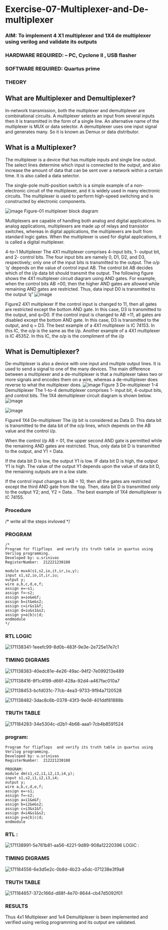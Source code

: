 # Exercise-07-Multiplexer-and-De-multiplexer
### AIM: To implement 4 X1 multiplexer and 1X4 de multiplexer using verilog and validate its outputs
### HARDWARE REQUIRED:  – PC, Cyclone II , USB flasher
### SOFTWARE REQUIRED:   Quartus prime
### THEORY 

## What are Multiplexer and Demultiplexer?
In-network transmission, both the multiplexer and demultiplexer are combinational circuits. A multiplexer selects an input from several inputs then it is transmitted in the form of a single line. An alternative name of the multiplexer is MUX or data selector. A demultiplexer uses one input signal and generates many. So it is known as Demux or data distributor.

## What is a Multiplexer?
The multiplexer is a device that has multiple inputs and single line output. The select lines determine which input is connected to the output, and also increase the amount of data that can be sent over a network within a certain time. It is also called a data selector.

The single-pole multi-position switch is a simple example of a non-electronic circuit of the multiplexer, and it is widely used in many electronic circuits. The multiplexer is used to perform high-speed switching and is constructed by electronic components.

![image](https://user-images.githubusercontent.com/36288975/170912485-73c395c7-23c0-4e78-a53d-a2f0d07d9662.png)
          Figure-01 multiplexer block diagram 

Multiplexers are capable of handling both analog and digital applications. In analog applications, multiplexers are made up of relays and transistor switches, whereas in digital applications, the multiplexers are built from standard logic gates. When the multiplexer is used for digital applications, it is called a digital multiplexer.

4-to-1 Multiplexer
The 4X1 multiplexer comprises 4-input bits, 1- output bit, and 2- control bits. The four input bits are namely 0, D1, D2, and D3, respectively; only one of the input bits is transmitted to the output. The o/p ‘q’ depends on the value of control input AB. The control bit AB decides which of the i/p data bit should transmit the output. The following figure shows the 4X1 multiplexer circuit diagram using AND gates. For example, when the control bits AB =00, then the higher AND gates are allowed while remaining AND gates are restricted. Thus, data input D0 is transmitted to the output ‘q”
![image](https://user-images.githubusercontent.com/36288975/170912568-3598c60a-5035-41f3-b0c4-ccedba13aca5.png)


Figure2 4X1 multiplexer 
If the control input is changed to 11, then all gates are restricted except the bottom AND gate. In this case, D3 is transmitted to the output, and q=D0. If the control input is changed to AB =11, all gates are disabled except the bottom AND gate. In this case, D3 is transmitted to the output, and q = D3. The best example of a 4X1 multiplexer is IC 74153. In this IC, the o/p is the same as the i/p. Another example of a 4X1 multiplexer is IC 45352. In this IC, the o/p is the compliment of the i/p


## What is Demultiplexer?
De-multiplexer is also a device with one input and multiple output lines. It is used to send a signal to one of the many devices. The main difference between a multiplexer and a de-multiplexer is that a multiplexer takes two or more signals and encodes them on a wire, whereas a de-multiplexer does reverse to what the multiplexer does.
![image](https://user-images.githubusercontent.com/36288975/170912606-a30e4b74-1726-4430-b245-2c3c3d9c232d.png)
Figure 3 De-multiplexer 
1-4 Demultiplexer
The 1-to-4 demultiplexer comprises 1- input bit, 4-output bits, and control bits. The 1X4 demultiplexer circuit diagram is shown below.![image](https://user-images.githubusercontent.com/36288975/170912683-00fb746a-1d45-4023-91d1-3a70b841073c.png)

![image](https://user-images.githubusercontent.com/36288975/170912741-7cbd52af-7e0d-4be3-b5c6-6fb9c4eca7c9.png)

Figure4 1X4 De-multiplexer 
The i/p bit is considered as Data D. This data bit is transmitted to the data bit of the o/p lines, which depends on the AB value and the control i/p.

When the control i/p AB = 01, the upper second AND gate is permitted while the remaining AND gates are restricted. Thus, only data bit D is transmitted to the output, and Y1 = Data.

If the data bit D is low, the output Y1 is low. IF data bit D is high, the output Y1 is high. The value of the output Y1 depends upon the value of data bit D, the remaining outputs are in a low state.

If the control input changes to AB = 10, then all the gates are restricted except the third AND gate from the top. Then, data bit D is transmitted only to the output Y2; and, Y2 = Data. . The best example of 1X4 demultiplexer is IC 74155.

 
 
### Procedure
/* write all the steps invloved */



### PROGRAM
~~~
/*
Program for flipflops  and verify its truth table in quartus using Verilog programming.
Developed by: u.srinivas 
RegisterNumber:  212221230108

module mux4(s1,s2,io,it,ir,iu,y);
input s1,s2,io,it,ir,iu;
output y;
wire a,b,c,d,e,f;
assign e=~s1;
assign f=~s2;
assign a=io&e&f;
assign b=it&e&s2;
assign c=ir&s1&f;
assign d=iu&s1&s2;
assign y=a|b|c|d;
endmodule
*/
~~~






### RTL LOGIC  



![171138341-1eeefc99-8d0b-483f-9e3e-2e725e17e7c1](https://user-images.githubusercontent.com/93427183/171542301-64a603dd-9cc9-4723-8aaa-022810bccd07.png)





### TIMING DIGRAMS  


![171138383-40edc81e-4e26-49ac-94f2-7e099213e489](https://user-images.githubusercontent.com/93427183/171542315-0e67d1be-e494-4eae-92a9-f3980e70847a.png)


![171138416-8f1c4f99-d66f-428a-92d4-a467fac010a7](https://user-images.githubusercontent.com/93427183/171542327-1d4fcaf1-3c7f-4a50-9f3a-b9c29ce91642.png)

![171138453-bcfd031c-77cb-4ea3-9733-9f94a7120528](https://user-images.githubusercontent.com/93427183/171542337-d047a413-d463-49d9-8923-82a2c1c721b5.png)

![171138482-3dac8c6b-0378-43f3-9e08-401ddf81888b](https://user-images.githubusercontent.com/93427183/171542346-c6e6bc31-01a9-4df0-8218-1b6b58ffb281.png)

### TRUTH TABLE 
![171184283-34e5304c-d2b1-4b68-aaa1-7cb4b8591524](https://user-images.githubusercontent.com/93427183/171542371-51254167-29c2-4a1c-8bfc-a3a472f1690b.jpg)

### program:
~~~
Program for flipflops  and verify its truth table in quartus using Verilog programming.
Developed by: u.srinivas
RegisterNumber:  212221230108

PROGRAM:
module dm(s1,s2,i1,i2,i3,i4,y);
input s1,s2,i1,i2,i3,i4;
output y;
wire a,b,c,d,e,f;
assign e=~s1;
assign f=~s2;
assign a=i1&e&f;
assign b=i2&e&s2;
assign c=i3&s1&f;
assign d=i4&s1&s2;
assign y=a|b|c|d;
endmodule
~~~
### RTL : 
![171138991-5e761b81-aa56-4221-9d89-908a12220396](https://user-images.githubusercontent.com/93427183/171543246-b238bbb4-bc8c-401b-9633-570073d92ba3.png)
LOGIC  :
### TIMING DIGRAMS  
![171184556-6e3d5e2c-0b8d-4b23-a5dc-071238e3f9a8](https://user-images.githubusercontent.com/93427183/171543463-5ab3c199-8387-45d3-b35e-45742c1f6cf7.png)
### TRUTH TABLE 
![171184657-372c166d-d88f-4e70-8644-cb47d5092f01](https://user-images.githubusercontent.com/93427183/171543518-1b422dee-10a6-4dcb-b6f9-5679a133a882.png)


### RESULTS 
Thus 4x1 Multiplexer and 1x4 Demultiplexer is been implemented and verified using verilog programming and its output are validated.
